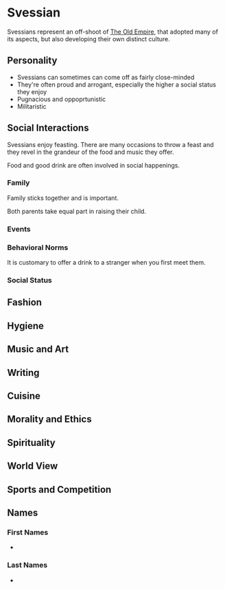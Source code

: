 # Svessian
Svessians represent an off-shoot of [The Old Empire](../../../nations/historical/human/old-empire), that adopted many of its aspects, but also developing their own distinct culture. 

## Personality
* Svessians can sometimes can come off as fairly close-minded
* They're often proud and arrogant, especially the higher a social status they enjoy
* Pugnacious and oppoprtunistic
* Militaristic

## Social Interactions
Svessians enjoy feasting. There are many occasions to throw a feast and they revel in the grandeur of the food and music they offer. 

Food and good drink are often involved in social happenings. 

### Family
Family sticks together and is important. 

Both parents take equal part in raising their child. 

### Events

### Behavioral Norms
It is customary to offer a drink to a stranger when you first meet them. 

### Social Status

## Fashion

## Hygiene

## Music and Art

## Writing

## Cuisine

## Morality and Ethics

## Spirituality

## World View

## Sports and Competition

## Names

### First Names
* 

### Last Names
* 